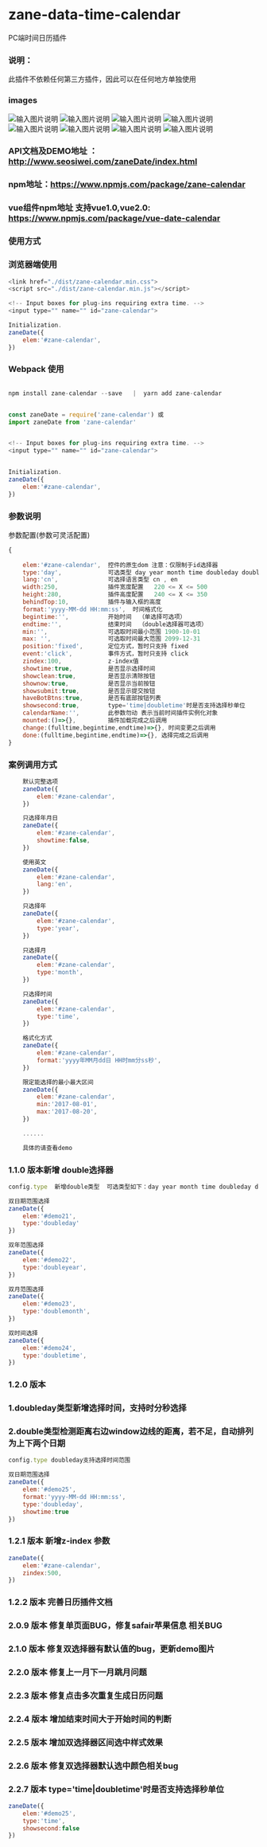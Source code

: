 # zane-data-time-calendar
PC端时间日历插件

### 说明：
此插件不依赖任何第三方插件，因此可以在任何地方单独使用

### images 
![输入图片说明](https://github.com/wangweianger/zane-data-time-calendar/blob/master/demo/01.png "在这里输入图片标题")
![输入图片说明](https://github.com/wangweianger/zane-data-time-calendar/blob/master/demo/02.png "在这里输入图片标题")
![输入图片说明](https://github.com/wangweianger/zane-data-time-calendar/blob/master/demo/03.png "在这里输入图片标题")
![输入图片说明](https://github.com/wangweianger/zane-data-time-calendar/blob/master/demo/04.png "在这里输入图片标题")
![输入图片说明](https://github.com/wangweianger/zane-data-time-calendar/blob/master/demo/05.png "在这里输入图片标题")
![输入图片说明](https://github.com/wangweianger/zane-data-time-calendar/blob/master/demo/06.png "在这里输入图片标题")
![输入图片说明](https://github.com/wangweianger/zane-data-time-calendar/blob/master/demo/07.png "在这里输入图片标题")
![输入图片说明](https://github.com/wangweianger/zane-data-time-calendar/blob/master/demo/08.png "在这里输入图片标题")

### API文档及DEMO地址  ：http://www.seosiwei.com/zaneDate/index.html  

### npm地址：https://www.npmjs.com/package/zane-calendar 

### vue组件npm地址 支持vue1.0,vue2.0: https://www.npmjs.com/package/vue-date-calendar

### 使用方式  


### 浏览器端使用 
```js
<link href="./dist/zane-calendar.min.css">
<script src="./dist/zane-calendar.min.js"></script>

<!-- Input boxes for plug-ins requiring extra time. -->
<input type="" name="" id="zane-calendar">

Initialization.
zaneDate({
	elem:'#zane-calendar',
})
```


### Webpack 使用

```js

npm install zane-calendar --save   |  yarn add zane-calendar


const zaneDate = require('zane-calendar') 或
import zaneDate from 'zane-calendar'


<!-- Input boxes for plug-ins requiring extra time. -->
<input type="" name="" id="zane-calendar">


Initialization. 
zaneDate({
	elem:'#zane-calendar',
})

```

### 参数说明

参数配置(参数可灵活配置)
```js
{
	
	elem:'#zane-calendar',  控件的原生dom 注意：仅限制于id选择器
	type:'day',   			可选类型 day year month time doubleday doubleyear doublemonth doubletime
	lang:'cn',   			可选择语言类型 cn , en 
	width:250,  			插件宽度配置   220 <= X <= 500
	height:280, 			插件高度配置   240 <= X <= 350
	behindTop:10,   		插件与输入框的高度 
	format:'yyyy-MM-dd HH:mm:ss',  时间格式化
	begintime:'',  			开始时间  （单选择可选项）
	endtime:'',             结束时间  （double选择器可选项）
	min:'',  				可选取时间最小范围 1900-10-01
	max: '',  				可选取时间最大范围 2099-12-31
	position:'fixed',  		定位方式，暂时只支持 fixed
	event:'click',   		事件方式，暂时只支持 click 
	zindex:100,   			z-index值
	showtime:true,  		是否显示选择时间
	showclean:true,  		是否显示清除按钮
	shownow:true,  			是否显示当前按钮
	showsubmit:true, 		是否显示提交按钮
	haveBotBtns:true, 		是否有底部按钮列表
	showsecond:true,        type='time|doubletime'时是否支持选择秒单位
	calendarName:'', 		此参数勿动 表示当前时间插件实例化对象
	mounted:()=>{}, 		插件加载完成之后调用
	change:(fulltime,begintime,endtime)=>{}, 时间变更之后调用
	done:(fulltime,begintime,endtime)=>{}, 选择完成之后调用
}	


```
### 案例调用方式

```js
	默认完整选项
	zaneDate({
		elem:'#zane-calendar',
	})

	只选择年月日
	zaneDate({
		elem:'#zane-calendar',
		showtime:false,
	})

	使用英文
	zaneDate({
		elem:'#zane-calendar',
		lang:'en',
	})

	只选择年
	zaneDate({
		elem:'#zane-calendar',
		type:'year',
	})

	只选择月
	zaneDate({
		elem:'#zane-calendar',
		type:'month',
	})

	只选择时间
	zaneDate({
		elem:'#zane-calendar',
		type:'time',
	})

	格式化方式
	zaneDate({
		elem:'#zane-calendar',
		format:'yyyy年MM月dd日 HH时mm分ss秒',
	})

	限定能选择的最小最大区间
	zaneDate({
		elem:'#zane-calendar',
		min:'2017-08-01',
		max:'2017-08-20',
	})

	......

	具体的请查看demo

```

### 1.1.0 版本新增 double选择器 

```js
config.type  新增double类型  可选类型如下：day year month time doubleday doubleyear doublemonth doubletime

双日期范围选择
zaneDate({
	elem:'#demo21',
	type:'doubleday'
})

双年范围选择
zaneDate({
	elem:'#demo22',
	type:'doubleyear',
})

双月范围选择
zaneDate({
	elem:'#demo23',
	type:'doublemonth',
})

双时间选择
zaneDate({
	elem:'#demo24',
	type:'doubletime', 
})


```

### 1.2.0 版本
### 1.doubleday类型新增选择时间，支持时分秒选择
### 2.double类型检测距离右边window边线的距离，若不足，自动排列为上下两个日期

```js
config.type doubleday支持选择时间范围

双日期范围选择
zaneDate({
	elem:'#demo25',
	format:'yyyy-MM-dd HH:mm:ss',
	type:'doubleday',
	showtime:true
})

```

### 1.2.1 版本  新增z-index 参数
```js
zaneDate({
	elem:'#zane-calendar',
	zindex:500,
})

```

### 1.2.2 版本 完善日历插件文档

### 2.0.9 版本 修复单页面BUG，修复safair苹果信息 相关BUG

### 2.1.0 版本 修复双选择器有默认值的bug，更新demo图片

### 2.2.0 版本 修复上一月下一月跳月问题

### 2.2.3 版本 修复点击多次重复生成日历问题

### 2.2.4 版本 增加结束时间大于开始时间的判断

### 2.2.5 版本 增加双选择器区间选中样式效果

### 2.2.6 版本 修复双选择器默认选中颜色相关bug

### 2.2.7 版本 type='time|doubletime'时是否支持选择秒单位
```js
zaneDate({
	elem:'#demo25',
	type:'time',
	showsecond:false
})

```

